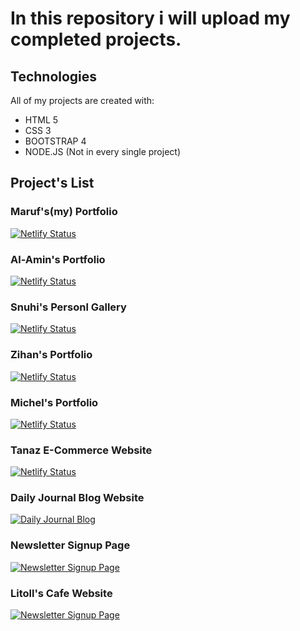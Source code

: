 # In this repository i will upload my completed projects.

## Technologies
All of my projects are created with:
* HTML 5
* CSS 3
* BOOTSTRAP 4
* NODE.JS (Not in every single project)

## Project's List

### Maruf's(my) Portfolio
[![Netlify Status](https://api.netlify.com/api/v1/badges/92aa5b2d-d5e4-452a-a62d-a201f35c248e/deploy-status)](https://illegal-potato.netlify.app/)

### Al-Amin's Portfolio
[![Netlify Status](https://api.netlify.com/api/v1/badges/5703a083-de30-4339-a3c8-df887f362935/deploy-status)](https://mandalorian-spyder.netlify.app/)

### Snuhi's Personl Gallery
[![Netlify Status](https://api.netlify.com/api/v1/badges/f28fd2b0-b1a2-4e76-9e61-f3557035391e/deploy-status)](https://snuhi.netlify.app/)

### Zihan's Portfolio
[![Netlify Status](https://api.netlify.com/api/v1/badges/74fb61bc-b9ed-40af-b2c0-8c91bd234aa3/deploy-status)](https://zihan.netlify.app/)

### Michel's Portfolio
[![Netlify Status](https://api.netlify.com/api/v1/badges/e8ee766f-1dd2-4441-be4b-6bc196d154c1/deploy-status)](https://michelg.netlify.app/)

### Tanaz E-Commerce Website
[![Netlify Status](https://api.netlify.com/api/v1/badges/82271d2d-9c11-4711-adea-18b2daf64b49/deploy-status)](https://tanaz.netlify.app/)

### Daily Journal Blog Website
[![Daily Journal Blog](https://img.shields.io/badge/Heroku-Deployed-success)](https://dailyjournal-blog.herokuapp.com/)

### Newsletter Signup Page
[![Newsletter Signup Page](https://img.shields.io/badge/Heroku-Deployed-success)](https://subscribe-marufs-newsletter.herokuapp.com/)

### Litoll's Cafe Website
[![Newsletter Signup Page](https://img.shields.io/badge/Turbo-Deployed-success)](https://restaurent-d4n60a.turbo360-vertex.com/)

